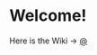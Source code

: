 # Welcome!

Here is the Wiki -> [@](https://github.com/JustinRubioOrg/CEN3073_PROJECT/wiki/Business-Analysis-Notes)
